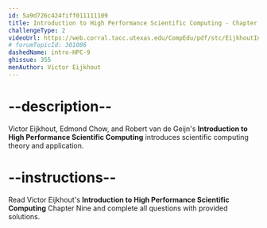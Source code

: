 ```yaml
---
id: 5a9d726c424fiff011111109
title: Introduction to High Performance Scientific Computing - Chapter 9
challengeType: 2
videoUrl: https://web.corral.tacc.utexas.edu/CompEdu/pdf/stc/EijkhoutIntroToHPC.pdf
# forumTopicId: 301086
dashedName: intro-HPC-9
ghissue: 355
menAuthor: Victor Eijkhout
---
```


# --description--

Victor Eijkhout, Edmond Chow, and Robert van de Geijn's __Introduction to High Performance Scientific Computing__ introduces scientific computing theory and application.

# --instructions--

Read Victor Eijkhout's __Introduction to High Performance Scientific Computing__ Chapter Nine and complete all questions with provided solutions.